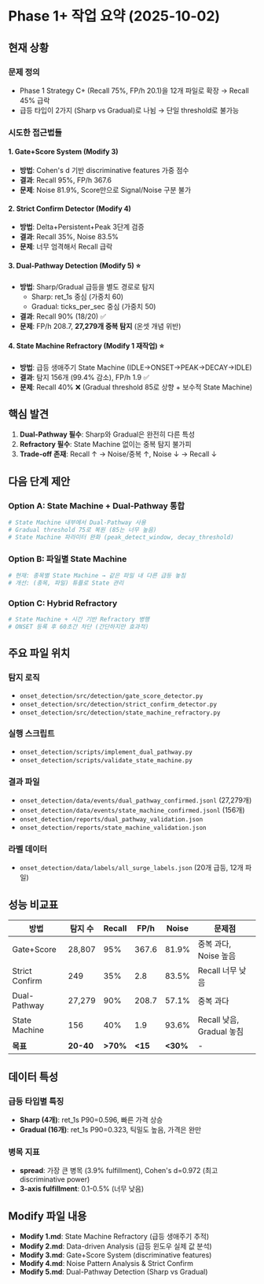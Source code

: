 # Phase 1+ 작업 요약 (2025-10-02)

## 현재 상황

### 문제 정의
- Phase 1 Strategy C+ (Recall 75%, FP/h 20.1)을 12개 파일로 확장 → Recall 45% 급락
- 급등 타입이 2가지 (Sharp vs Gradual)로 나뉨 → 단일 threshold로 불가능

### 시도한 접근법들

#### 1. Gate+Score System (Modify 3)
- **방법**: Cohen's d 기반 discriminative features 가중 점수
- **결과**: Recall 95%, FP/h 367.6
- **문제**: Noise 81.9%, Score만으로 Signal/Noise 구분 불가

#### 2. Strict Confirm Detector (Modify 4)
- **방법**: Delta+Persistent+Peak 3단계 검증
- **결과**: Recall 35%, Noise 83.5%
- **문제**: 너무 엄격해서 Recall 급락

#### 3. Dual-Pathway Detection (Modify 5) ⭐
- **방법**: Sharp/Gradual 급등을 별도 경로로 탐지
  - Sharp: ret_1s 중심 (가중치 60)
  - Gradual: ticks_per_sec 중심 (가중치 50)
- **결과**: Recall 90% (18/20) ✅
- **문제**: FP/h 208.7, **27,279개 중복 탐지** (온셋 개념 위반)

#### 4. State Machine Refractory (Modify 1 재작업) ⭐
- **방법**: 급등 생애주기 State Machine (IDLE→ONSET→PEAK→DECAY→IDLE)
- **결과**: 탐지 156개 (99.4% 감소), FP/h 1.9 ✅
- **문제**: Recall 40% ❌ (Gradual threshold 85로 상향 + 보수적 State Machine)

## 핵심 발견

1. **Dual-Pathway 필수**: Sharp와 Gradual은 완전히 다른 특성
2. **Refractory 필수**: State Machine 없이는 중복 탐지 불가피
3. **Trade-off 존재**: Recall ↑ → Noise/중복 ↑, Noise ↓ → Recall ↓

## 다음 단계 제안

### Option A: State Machine + Dual-Pathway 통합
```python
# State Machine 내부에서 Dual-Pathway 사용
# Gradual threshold 75로 복원 (85는 너무 높음)
# State Machine 파라미터 완화 (peak_detect_window, decay_threshold)
```

### Option B: 파일별 State Machine
```python
# 현재: 종목별 State Machine → 같은 파일 내 다른 급등 놓침
# 개선: (종목, 파일) 튜플로 State 관리
```

### Option C: Hybrid Refractory
```python
# State Machine + 시간 기반 Refractory 병행
# ONSET 등록 후 60초간 차단 (간단하지만 효과적)
```

## 주요 파일 위치

### 탐지 로직
- `onset_detection/src/detection/gate_score_detector.py`
- `onset_detection/src/detection/strict_confirm_detector.py`
- `onset_detection/src/detection/state_machine_refractory.py`

### 실행 스크립트
- `onset_detection/scripts/implement_dual_pathway.py`
- `onset_detection/scripts/validate_state_machine.py`

### 결과 파일
- `onset_detection/data/events/dual_pathway_confirmed.jsonl` (27,279개)
- `onset_detection/data/events/state_machine_confirmed.jsonl` (156개)
- `onset_detection/reports/dual_pathway_validation.json`
- `onset_detection/reports/state_machine_validation.json`

### 라벨 데이터
- `onset_detection/data/labels/all_surge_labels.json` (20개 급등, 12개 파일)

## 성능 비교표

| 방법 | 탐지 수 | Recall | FP/h | Noise | 문제점 |
|------|---------|--------|------|-------|--------|
| Gate+Score | 28,807 | 95% | 367.6 | 81.9% | 중복 과다, Noise 높음 |
| Strict Confirm | 249 | 35% | 2.8 | 83.5% | Recall 너무 낮음 |
| Dual-Pathway | 27,279 | 90% | 208.7 | 57.1% | 중복 과다 |
| State Machine | 156 | 40% | 1.9 | 93.6% | Recall 낮음, Gradual 놓침 |
| **목표** | **20-40** | **>70%** | **<15** | **<30%** | - |

## 데이터 특성

### 급등 타입별 특징
- **Sharp (4개)**: ret_1s P90=0.596, 빠른 가격 상승
- **Gradual (16개)**: ret_1s P90=0.323, 틱밀도 높음, 가격은 완만

### 병목 지표
- **spread**: 가장 큰 병목 (3.9% fulfillment), Cohen's d=0.972 (최고 discriminative power)
- **3-axis fulfillment**: 0.1-0.5% (너무 낮음)

## Modify 파일 내용

- **Modify 1.md**: State Machine Refractory (급등 생애주기 추적)
- **Modify 2.md**: Data-driven Analysis (급등 윈도우 실제 값 분석)
- **Modify 3.md**: Gate+Score System (discriminative features)
- **Modify 4.md**: Noise Pattern Analysis & Strict Confirm
- **Modify 5.md**: Dual-Pathway Detection (Sharp vs Gradual)
